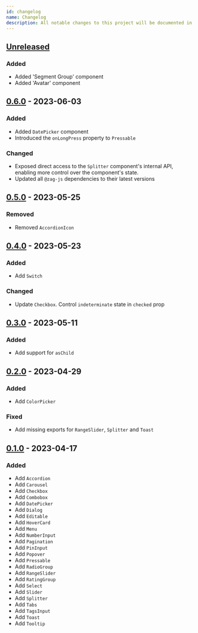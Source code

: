 ```yaml
---
id: changelog
name: Changelog
description: All notable changes to this project will be documented in this file. The format is based on Keep a Changelog and this project adheres to and this project adheres to Semantic Versioning.
---
```


## [Unreleased]

### Added

- Added 'Segment Group' component
- Added 'Avatar' component

## [0.6.0] - 2023-06-03

### Added

- Added `DatePicker` component
- Introduced the `onLongPress` property to `Pressable`

### Changed

- Exposed direct access to the `Splitter` component's internal API, enabling more control over the component's state.
- Updated all `@zag-js` dependencies to their latest versions

## [0.5.0] - 2023-05-25

### Removed

- Removed `AccordionIcon`

## [0.4.0] - 2023-05-23

### Added

- Add `Switch`

### Changed

- Update `Checkbox`. Control `indeterminate` state in `checked` prop

## [0.3.0] - 2023-05-11

### Added

- Add support for `asChild`

## [0.2.0] - 2023-04-29

### Added

- Add `ColorPicker`

### Fixed

- Add missing exports for `RangeSlider`, `Splitter` and `Toast`

## [0.1.0] - 2023-04-17

### Added

- Add `Accordion`
- Add `Carousel`
- Add `Checkbox`
- Add `Combobox`
- Add `DatePicker`
- Add `Dialog`
- Add `Editable`
- Add `HoverCard`
- Add `Menu`
- Add `NumberInput`
- Add `Pagination`
- Add `PinInput`
- Add `Popover`
- Add `Pressable`
- Add `RadioGroup`
- Add `RangeSlider`
- Add `RatingGroup`
- Add `Select`
- Add `Slider`
- Add `Splitter`
- Add `Tabs`
- Add `TagsInput`
- Add `Toast`
- Add `Tooltip`

[unreleased]: https://github.com/chakra-ui/ark/compare/@ark-ui/solid@0.6.0...HEAD
[0.6.0]: https://github.com/chakra-ui/ark/releases/tag/@ark-ui/solid@0.6.0
[0.5.0]: https://github.com/chakra-ui/ark/releases/tag/@ark-ui/solid@0.5.0
[0.4.0]: https://github.com/chakra-ui/ark/releases/tag/@ark-ui/solid@0.4.0
[0.3.0]: https://github.com/chakra-ui/ark/releases/tag/@ark-ui/solid@0.3.0
[0.2.0]: https://github.com/chakra-ui/ark/releases/tag/@ark-ui/solid@0.2.0
[0.1.0]: https://github.com/chakra-ui/ark/releases/tag/@ark-ui/solid@0.1.0
